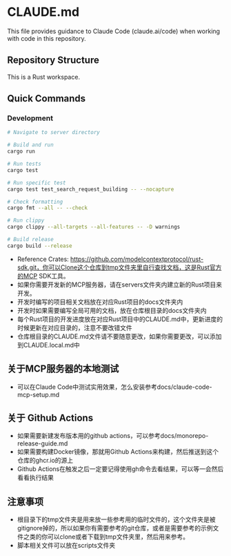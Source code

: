 # CLAUDE.md

This file provides guidance to Claude Code (claude.ai/code) when working with code in this repository.

## Repository Structure

This is a Rust workspace.

## Quick Commands

### Development
```bash
# Navigate to server directory

# Build and run
cargo run

# Run tests
cargo test

# Run specific test
cargo test test_search_request_building -- --nocapture

# Check formatting
cargo fmt --all -- --check

# Run clippy
cargo clippy --all-targets --all-features -- -D warnings

# Build release
cargo build --release
```

- Reference Crates: https://github.com/modelcontextprotocol/rust-sdk.git，你可以Clone这个仓库到tmp文件夹里自行查找文档，这是Rust官方的MCP SDK工具。
- 如果你需要开发新的MCP服务器，请在servers文件夹内建立新的Rust项目来开发。
- 开发时编写的项目相关文档放在对应Rust项目的docs文件夹内
- 开发时如果需要编写全局可用的文档，放在仓库根目录的docs文件夹内
- 每个Rust项目的开发进度放在对应Rust项目中的CLAUDE.md中，更新进度的时候更新在对应目录的，注意不要改错文件
- 仓库根目录的CLAUDE.md文件请不要随意更改，如果你需要更改，可以添加到CLAUDE.local.md中
## 关于MCP服务器的本地测试
- 可以在Claude Code中测试实用效果，怎么安装参考docs/claude-code-mcp-setup.md
## 关于 Github Actions
- 如果需要新建发布版本用的github actions，可以参考docs/monorepo-release-guide.md
- 如果需要构建Docker镜像，那就用Github Actions来构建，然后推送到这个仓库的ghcr.io的源上
- Github Actions在触发之后一定要记得使用gh命令去看结果，可以等一会然后看看执行结果
## 注意事项
- 根目录下的tmp文件夹是用来放一些参考用的临时文件的，这个文件夹是被gitignore掉的，所以如果你有需要参考的git仓库，或者是需要参考的示例文件之类的你可以clone或者下载到tmp文件夹里，然后用来参考。
- 脚本相关文件可以放在scripts文件夹

